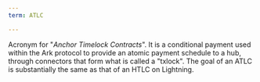 ```yaml
---
term: ATLC

---
```

Acronym for "*Anchor Timelock Contracts*". It is a conditional payment used within the Ark protocol to provide an atomic payment schedule to a hub, through connectors that form what is called a "txlock". The goal of an ATLC is substantially the same as that of an HTLC on Lightning.